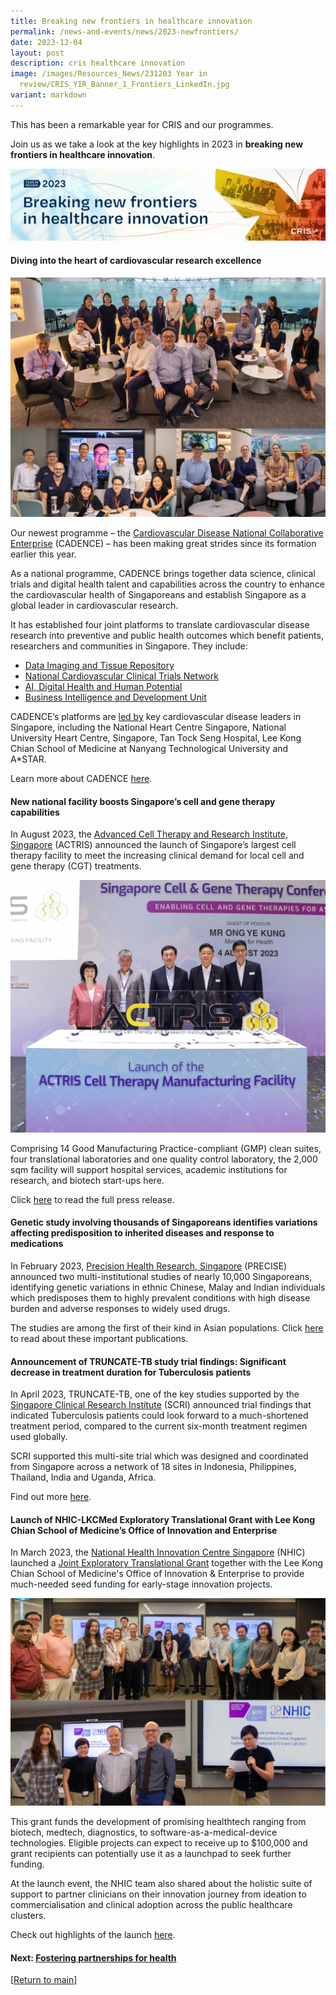 ```yaml
---
title: Breaking new frontiers in healthcare innovation
permalink: /news-and-events/news/2023-newfrontiers/
date: 2023-12-04
layout: post
description: cris healthcare innovation
image: /images/Resources_News/231203 Year in
  review/CRIS_YIR_Banner_1_Frontiers_LinkedIn.jpg
variant: markdown
---
```

This has been a remarkable year for CRIS and our programmes. 

Join us as we take a look at the key highlights in 2023 in **breaking new frontiers in healthcare innovation**.

![](/images/Resources_News/231203%20Year%20in%20review/CRIS_YIR_Banner_1_Frontiers.jpg)

#### **Diving into the heart of cardiovascular research excellence**

![](/images/Resources_News/231203%20Year%20in%20review/2_1_CADENCE_v2.png)

Our newest programme – the [Cardiovascular Disease National Collaborative Enterprise](https://cadence-cvd.sg/) (CADENCE) – has been making great strides since its formation earlier this year. 

As a national programme, CADENCE brings together data science, clinical trials and digital health talent and capabilities across the country to enhance the cardiovascular health of Singaporeans and establish Singapore as a global leader in cardiovascular research.

It has established four joint platforms to translate cardiovascular disease research into preventive and public health outcomes which benefit patients, researchers and communities in Singapore. They include:

* [Data Imaging and Tissue Repository](https://www.cadence-cvd.sg/joint-platforms/1/)
* [National Cardiovascular Clinical Trials Network](https://www.cadence-cvd.sg/joint-platforms/2/)
* [AI, Digital Health and Human Potential](https://www.cadence-cvd.sg/joint-platforms/3/)
* [Business Intelligence and Development Unit](https://www.cadence-cvd.sg/joint-platforms/4/)

CADENCE’s platforms are [led by](https://www.cadence-cvd.sg/leadership/exco/) key cardiovascular disease leaders in Singapore, including the National Heart Centre Singapore, National University Heart Centre, Singapore, Tan Tock Seng Hospital, Lee Kong Chian School of Medicine at Nanyang Technological University and A*STAR.

Learn more about CADENCE [here](https://www.cadence-cvd.sg/about/cadence/).



#### **New national facility boosts Singapore’s cell and gene therapy capabilities**

In August 2023, the [Advanced Cell Therapy and Research Institute, Singapore](https://actris.sg) (ACTRIS) announced the launch of Singapore’s largest cell therapy facility to meet the increasing clinical demand for local cell and gene therapy (CGT) treatments.

![](/images/Resources_News/231203%20Year%20in%20review/2_2_ACTRIS_LAUNCH.png)

Comprising 14 Good Manufacturing Practice-compliant (GMP) clean suites, four translational laboratories and one quality control laboratory, the 2,000 sqm facility will support hospital services, academic institutions for research, and biotech start-ups here.

Click [here](https://www.cris.sg/news-and-events/media-releases/230804-actris-cell-therapy-facility/) to read the full press release.

#### **Genetic study involving thousands of Singaporeans identifies variations affecting predisposition to inherited diseases and response to medications**

In February 2023, [Precision Health Research, Singapore](https://npm.sg) (PRECISE) announced two multi-institutional studies of nearly 10,000 Singaporeans, identifying genetic variations in ethnic Chinese, Malay and Indian individuals which predisposes them to highly prevalent conditions with high disease burden and adverse responses to widely used drugs. 

The studies are among the first of their kind in Asian populations. Click [here](https://www.npm.sg/news-and-events/press-releases/genetic-study-identifies-variations-affecting-predisposition/) to read about these important publications.

#### **Announcement of TRUNCATE-TB study trial findings: Significant decrease in treatment duration for Tuberculosis patients**

In April 2023, TRUNCATE-TB, one of the key studies supported by the [Singapore Clinical Research Institute](https://scri.edu.sg) (SCRI) announced trial findings that indicated Tuberculosis patients could look forward to a much-shortened treatment period, compared to the current six-month treatment regimen used globally. 

SCRI supported this multi-site trial which was designed and coordinated from Singapore across a network of 18 sites in Indonesia, Philippines, Thailand, India and Uganda, Africa. 

Find out more [here](https://www.cris.sg/news-and-events/media-releases/230405-truncate-tb/).

#### **Launch of NHIC-LKCMed Exploratory Translational Grant with Lee Kong Chian School of Medicine’s Office of Innovation and Enterprise**

In March 2023, the [National Health Innovation Centre Singapore](https://nhic.sg) (NHIC) launched a [Joint Exploratory Translational Grant](https://www.nhic.sg/joint-medtech-grants/joint-medtech-grants/lkc/) together with the Lee Kong Chian School of Medicine's Office of Innovation & Enterprise to provide much-needed seed funding for early-stage innovation projects.

![](/images/Resources_News/231203%20Year%20in%20review/2_3_NHIC_GRANT_v2.png)

This grant funds the development of promising healthtech ranging from biotech, medtech, diagnostics, to software-as-a-medical-device technologies. Eligible projects can expect to receive up to $100,000 and grant recipients can potentially use it as a launchpad to seek further funding.

At the launch event, the NHIC team also shared about the holistic suite of support to partner clinicians on their innovation journey from ideation to commercialisation and clinical adoption across the public healthcare clusters.

Check out highlights of the launch [here](https://www.linkedin.com/feed/update/urn:li:activity:7044219682572148736?updateEntityUrn=urn%3Ali%3Afs\_feedUpdate%3A%28V2%2Curn%3Ali%3Aactivity%3A7044219682572148736%29).

#### **Next: [Fostering partnerships for health](/news-and-events/news/2023-partnerships/)**

[[Return to main](/news-and-events/news/2023-year-in-review/)]